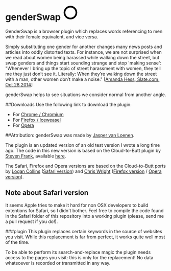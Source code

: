 # genderSwap ![](https://raw.githubusercontent.com/javl/genderSwap/master/icons/icon_48.png "")

GenderSwap is a browser plugin which replaces words referencing to men with their female equivalent, and vice versa.

Simply substituting one gender for another changes many news posts and articles into oddly distorted texts. For instance, we are not surprised when we read about women being harassed while walking down the street, but swap genders and things start sounding strange and stop 'making sense': "Whenever I bring up the topic of street harassment with women, they tell me they just don’t see it. Literally: When they’re walking down the street with a man, other women don’t make a noise." [[Amanda Hess, Slate.com, Oct 28 2014](http://www.slate.com/blogs/xx_factor/2014/10/28/street_harassment_video_a_hidden_camera_records_what_women_go_through_on.html)]

genderSwap helps to see situations we consider normal from another angle.

##Downloads
Use the following link to download the plugin:

  * For [Chrome / Chromium](https://github.com/javl/genderSwap/blob/master/chrome/genderSwap.crx?raw=true)
  * For [Firefox / Iceweasel](https://github.com/javl/genderSwap/blob/master/firefox/genderSwap.xpi?raw=true)
  * For [Opera](https://github.com/javl/genderSwap/blob/master/opera/genderSwap.oex?raw=true)

##Attribution:
genderSwap was made by [Jasper van Loenen](http://jaspervanloenen.com).

The plugin is an updated version of an old test version I wrote a long time ago. The code 
in this new version is based on the Cloud-to-Butt plugin by [Steven Frank](https://github.com/panicsteve), available [here](https://github.com/panicsteve/cloud-to-butt).

The Safari, Firefox and Opera versions are based on the Cloud-to-Butt ports by [Logan Collins](https://github.com/logancollins) ([Safari version](https://github.com/logancollins/cloud-to-butt-safari)) and [Chris Wright](https://github.com/DaveRandom) ([Firefox version](https://github.com/DaveRandom/cloud-to-butt-mozilla) / [Opera version](https://github.com/DaveRandom/cloud-to-butt-opera)).

## Note about Safari version
It seems Apple tries to make it hard for non OSX developers to build extentions for Safari, so I didn't bother. Feel free to compile the code found in the Safari folder of this repository into a working plugin (please, send me a pull request if you do!).

###plugin
This plugin replaces certain keywords in the source of websites you visit. While this replacement is far from perfect, it works quite well most of the time.

To be able to perform its search-and-replace magic the plugin needs access to the pages you visit: this is only for the replacement! No data whatsoever is recorded or transmitted in any way.
